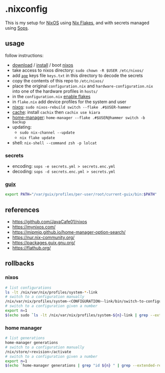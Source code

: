 # .nixconfig

This is my setup for [NixOS](https://nixos.org/) using [Nix Flakes](https://nixos.wiki/wiki/Flakes),
and with secrets managed using [Sops](https://github.com/getsops/sops/).

## usage

follow instructions:
- [download](https://nixos.org/download) / [install](https://nixos.org/manual/nixos/stable/#sec-installation) / boot [nixos](https://nixos.org/)
- take access to nixos directory: `sudo chown -R $USER /etc/nixos/`
- add [`age`](https://github.com/FiloSottile/age) keys file `keys.txt` in this directory to decode the secrets
- copy the contents of this repo to `/etc/nixos/`
- place the original `configuration.nix` and `hardware-configuration.nix` into one of the hardware profiles in `hosts/`
- in the `configuration.nix` [enable flakes](https://nixos.wiki/wiki/Flakes#NixOS)
- in `flake.nix` add device profiles for the system and user
- [nixos](https://nixos.org/manual/nixos/stable): `sudo nixos-rebuild switch --flake .#$USER-hammer`
- [cache](https://app.cachix.org/cache/kiara#pull): install `cachix` then `cachix use kiara`
- [home-manager](https://nix-community.github.io/home-manager/index.html#sec-install-standalone): `home-manager --flake .#$USER@hammer switch -b backup`
- updating:
  - `sudo nix-channel --update`
  - `nix flake update`
- shell: `nix-shell --command zsh -p lolcat`

### secrets

- encoding: `sops -e secrets.yml > secrets.enc.yml`
- decoding: `sops -d secrets.enc.yml > secrets.yml`

### [guix](https://github.com/NixOS/nixpkgs/pull/150130#issuecomment-993954344)

```sh
export PATH="/var/guix/profiles/per-user/root/current-guix/bin:$PATH"
```

## references

- https://github.com/JavaCafe01/nixos
- https://mynixos.com/
- https://mipmip.github.io/home-manager-option-search/
- https://nur.nix-community.org/
- https://packages.guix.gnu.org/
- https://flathub.org/

## rollbacks

### nixos

```sh
# list configurations
ls -lt /nix/var/nix/profiles/system-*-link
# switch to a configuration manually
/nix/var/nix/profiles/system-<CONFIGURATION>-link/bin/switch-to-configuration switch
# switch to a configuration given a number
export n=1
$(echo sudo `ls -lt /nix/var/nix/profiles/system-${n}-link | grep --extended-regexp --only-matching '/nix/store/.*'`/bin/switch-to-configuration switch)
```

### home manager

```sh
# list generations
home-manager generations
# switch to a configuration manually
/nix/store/<revision>/activate
# switch to a configuration given a number
export n=1
$(echo `home-manager generations | grep "id ${n} " | grep --extended-regexp --only-matching '/nix/store/.*'`/activate)
```
